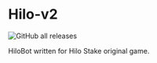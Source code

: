 # Hilo-v2

![GitHub all releases](https://img.shields.io/github/downloads/poky1084/HiloBot-v3/total)

HiloBot written for Hilo Stake original game.
